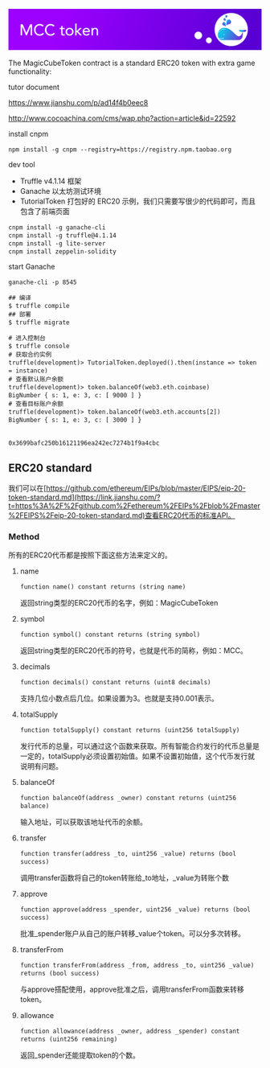 
![MgaicCube Token](readme-header.png)

The MagicCubeToken contract is a standard ERC20 token with extra game functionality:

tutor document

https://www.jianshu.com/p/ad14f4b0eec8



http://www.cocoachina.com/cms/wap.php?action=article&id=22592

install cnpm

```
npm install -g cnpm --registry=https://registry.npm.taobao.org
```



dev tool



- Truffle v4.1.14 框架
- Ganache 以太坊测试环境
- TutorialToken 打包好的 ERC20 示例，我们只需要写很少的代码即可，而且包含了前端页面

```
cnpm install -g ganache-cli
cnpm install -g truffle@4.1.14
cnpm install -g lite-server
cnpm install zeppelin-solidity
```



start  Ganache

```
ganache-cli -p 8545
```





```
## 编译
$ truffle compile
## 部署
$ truffle migrate

```



```
# 进入控制台
$ truffle console
# 获取合约实例
truffle(development)> TutorialToken.deployed().then(instance => token = instance)
# 查看默认账户余额
truffle(development)> token.balanceOf(web3.eth.coinbase)
BigNumber { s: 1, e: 3, c: [ 9000 ] }
# 查看目标账户余额
truffle(development)> token.balanceOf(web3.eth.accounts[2])
BigNumber { s: 1, e: 3, c: [ 3000 ] }
```


```

0x3699bafc250b16121196ea242ec7274b1f9a4cbc

```





## ERC20 standard

我们可以在[https://github.com/ethereum/EIPs/blob/master/EIPS/eip-20-token-standard.md](https://link.jianshu.com/?t=https%3A%2F%2Fgithub.com%2Fethereum%2FEIPs%2Fblob%2Fmaster%2FEIPS%2Feip-20-token-standard.md)查看ERC20代币的标准API。



### Method

所有的ERC20代币都是按照下面这些方法来定义的。

1. name

   ```
   function name() constant returns (string name) 
   ```

   返回string类型的ERC20代币的名字，例如：MagicCubeToken

2. symbol

   ```
   function symbol() constant returns (string symbol)
   ```

   返回string类型的ERC20代币的符号，也就是代币的简称，例如：MCC。

3. decimals

   ```
   function decimals() constant returns (uint8 decimals)
   ```

   支持几位小数点后几位。如果设置为3。也就是支持0.001表示。

4. totalSupply

   ```
   function totalSupply() constant returns (uint256 totalSupply)
   ```

   发行代币的总量，可以通过这个函数来获取。所有智能合约发行的代币总量是一定的，totalSupply必须设置初始值。如果不设置初始值，这个代币发行就说明有问题。

5. balanceOf

   ```
   function balanceOf(address _owner) constant returns (uint256 balance)
   ```

   输入地址，可以获取该地址代币的余额。

6. transfer

   ```
   function transfer(address _to, uint256 _value) returns (bool success)
   ```

   调用transfer函数将自己的token转账给_to地址，_value为转账个数

7. approve

   ```
   function approve(address _spender, uint256 _value) returns (bool success)
   ```

   批准_spender账户从自己的账户转移_value个token。可以分多次转移。

8. transferFrom

   ```
   function transferFrom(address _from, address _to, uint256 _value) returns (bool success)
   ```

   与approve搭配使用，approve批准之后，调用transferFrom函数来转移token。

9. allowance

   ```
   function allowance(address _owner, address _spender) constant returns (uint256 remaining)
   ```

   返回_spender还能提取token的个数。
